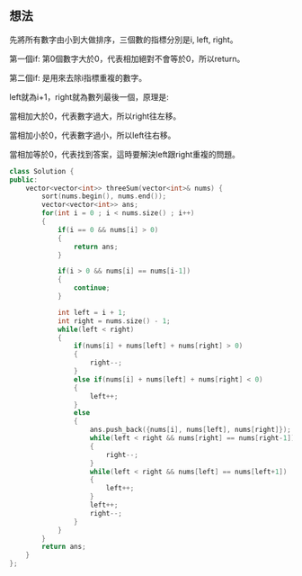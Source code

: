 ## 想法
先將所有數字由小到大做排序，三個數的指標分別是i, left, right。

第一個if: 第0個數字大於0，代表相加絕對不會等於0，所以return。

第二個if: 是用來去除i指標重複的數字。

left就為i+1，right就為數列最後一個，原理是:

當相加大於0，代表數字過大，所以right往左移。

當相加小於0，代表數字過小，所以left往右移。

當相加等於0，代表找到答案，這時要解決left跟right重複的問題。

```CPP
class Solution {
public:
    vector<vector<int>> threeSum(vector<int>& nums) {
        sort(nums.begin(), nums.end());
        vector<vector<int>> ans;
        for(int i = 0 ; i < nums.size() ; i++)
        {
            if(i == 0 && nums[i] > 0)
            {
                return ans;
            }

            if(i > 0 && nums[i] == nums[i-1])
            {
                continue;
            }

            int left = i + 1;
            int right = nums.size() - 1;
            while(left < right)
            {
                if(nums[i] + nums[left] + nums[right] > 0)
                {
                    right--;
                }
                else if(nums[i] + nums[left] + nums[right] < 0)
                {
                    left++;
                }
                else
                {
                    ans.push_back({nums[i], nums[left], nums[right]});
                    while(left < right && nums[right] == nums[right-1])
                    {
                        right--;
                    }
                    while(left < right && nums[left] == nums[left+1])
                    {
                        left++;
                    }
                    left++;
                    right--;
                }
            }
        }
        return ans;
    }
};
```
